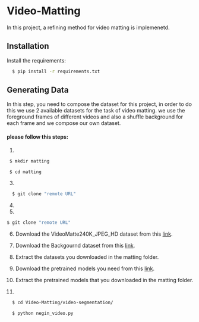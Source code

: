 # Video-Matting
In this project, a refining method for video matting is implemenetd.

## Installation

Install the requirements:

```bash
  $ pip install -r requirements.txt
```

## Generating Data
In this step, you need to compose the dataset for this project, in order to do this we use 2 available datasets for the task of video matting. we use the foreground frames of different videos and also a shuffle background for each frame and we compose our own dataset.

#### please follow this steps:
1.

```bash
 $ mkdir matting
```
```bash
 $ cd matting
```

3.
```bash
  $ git clone "remote URL"
```

4.
5.
  ```bash
  $ git clone "remote URL"
  ```
6. Download the VideoMatte240K_JPEG_HD dataset from this [link](https://drive.google.com/file/d/1IUp_301x8BnPjE81QBzyLASn3ZSosUF6/view).
7. Download the Backgournd dataset from this [link](https://drive.google.com/file/d/1FqD-HfwXwbeTswQEIFaQkaVWUh_i6cSy/view).
  
8. Extract the datasets you downloaded in the matting folder.

9. Download the pretrained models you need from this [link](https://drive.google.com/file/d/1NzEjOtC9GqHnnLJoYfAx-l1_B-kEjYnX/view?usp=share_link).
  
10. Extract the pretrained models that you downloaded in the matting folder.
11.
```bash
  $ cd Video-Matting/video-segmentation/
```
```bash
  $ python negin_video.py
```

